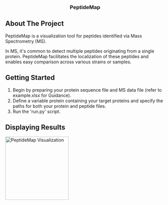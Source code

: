 <!-- Improved compatibility of back to top link: See: https://github.com/othneildrew/Best-README-Template/pull/73 -->
<a name="readme-top"></a>

<!-- PROJECT LOGO -->
<br />
<div align="center">
 <a href="https://github.com/othneildrew/Best-README-Template">
 </a>

 <h3 align="center">PeptideMap</h3>
 </p>
</div>





<!-- ABOUT THE PROJECT -->
## About The Project

PeptideMap is a visualization tool for peptides identified via Mass Spectrometry (MS).

In MS, it's common to detect multiple peptides originating from a single protein. PeptideMap facilitates the localization of these peptides and enables easy comparison across various strains or samples.

## Getting Started

1. Begin by preparing your protein sequence file and MS data file (refer to example.xlsx for Guidance).
2. Define a variable protein containing your target proteins and specify the paths for both your protein and peptide files.
3. Run the 'run.py' script.

## Displaying Results



<img src="https://github.com/WangM220/PeptideMap/assets/143626969/35eaf76f-5773-4fbe-aa11-a43bf918b2bf" alt="PeptideMap Visualization" width="200" height="200">



